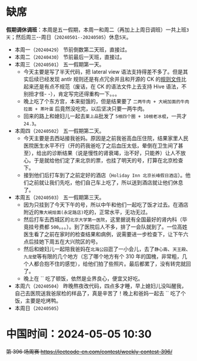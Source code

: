 
# 缺席

**假期调休调班**：本周是五一假期，本周一和周二（再加上上周日调班）一共上班`3天`；然后周三--周日（`20240501--20240505`）休息`5天`。

- 本周一（`20240429`） 节前倒数第二天班，直接过。
- 本周二（`20240430`） 节前最后一天班，直接过。
- 本周三（`20240501`） 五一假期第一天。
  * 今天主要是写了半天代码，把 lateral view 语法支持得差不多了。但是其实后续已经发现 antlr 规则还是有点冗余并且和开源的 CK 的[规则文件](https://github.com/ClickHouse/ClickHouse/blob/master/utils/antlr/ClickHouseParser.g4)比起来还是有点不规范（废话，在 CK 的语法文件上去支持 Hive 语法，不别扭才怪- -），肯定写完还得重构一下。。。
  * 晚上吃了个东方宫，本来挺饿的，但是结果要了 `二两牛肉 + 大碗加面的牛肉拉面 + 茶叶蛋` 后竟然没吃完，以后坚决只要一两牛肉。
  * 回来的路上和媳妇儿一起去`栗上品`批发了 `5根四个圈 + 10根老冰棍`，一共才 `24.3`。
- 本周四（`20240502`） 五一假期第二天。
  * 今天主要是去西站接我爸妈。原因是之前我爸高血压住院，结果家里人民医院医生水平不行（开的药我爸吃了之后血压太低，晕倒在卫生间了甚至），给出的诊断结果（说是慢性的肾衰竭，治不好，只能养）让人不放心。于是就给他们定了来北京的票，也挂了明天的号，打算在北京检查下。
  * 接到他们后打车到了之前定好的酒店（`Holiday Inn 北京长峰假日酒店`）。他们之前就让我们先吃，他们自己车上吃了，所以送到酒店就让他们休息了。
- 本周五（`20240503`） 五一假期第三天。
  * 因为只挂到了今天下午的号，所以中午和他们一起吃了饭才过去。在酒店附近的`豫大碗烩面(永定路店)`吃的，正常水平，无功无过。
  * 然后打车去西城区的`北京大学第一医院`，这里据说有全国最好的肾内科（毕竟挂号费都 `500`。。。）。到了医院后人不多，排了一会队就到了。一位高姓医生看了之前在家时的检查结果和病例，说需要进一步检查下，让下午六点后挂她下周五在大兴院区的号。
  * 然后和媳妇儿一起陪我爸妈在`北海公园`逛了一小会儿，去了`静心斋`、`天王殿`、`九龙壁`等有限的几个地方（忘了哪个地方有个 310 年的国槐，非常粗，几个人都合抱不住的感觉），给他们拍了些照片。最后都累了，没有转完就回了。
  * 晚上在 `` 吃了顿饭，依然是业界良心，便宜又好吃。
- 本周六（`20240504`） 昨晚熬夜改代码，四点多才睡，早上媳妇儿没叫醒我，自己去医院送我爸尿检的样品了，真是辛苦了！晚上和爸妈一起去 `` 吃了个饭，主要是吃烤鸭。
- 本周日（`20240505`） 

# 中国时间：2024-05-05 10:30

~~第 396 场周赛 https://leetcode-cn.com/contest/weekly-contest-396/~~
